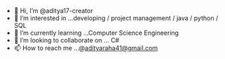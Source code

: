 - 👋 Hi, I’m @aditya17-creator
- 👀 I’m interested in ...developing / project management / java / python / SQL 
- 🌱 I’m currently learning ...Computer Science Engineering 
- 💞️ I’m looking to collaborate on ... C#
- 📫 How to reach me ...@adityaraha41@gmail.com

<!---
aditya17-creator/aditya17-creator is a ✨ special ✨ repository because its `README.md` (this file) appears on your GitHub profile.
You can click the Preview link to take a look at your changes.
--->
